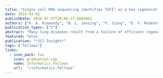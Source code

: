 ```yaml
---
title: "Single cell RNA sequencing identifies TGFÎ² as a key regenerative cue following LPS-induced lung injury"
date: 2019-03-01
publishDate: 2019-07-27T20:06:17.808508Z
authors: ["K. A. Riemondy", "N. L. Jansing", "P. Jiang", "E. F. Redente", "A. E. Gillen", "R. Fu", "A. J. Miller", "J. R. Spence", "A. N. Gerber", "J. R. Hesselberth", "R. L. Zemans"]
publication_types: ["2"]
abstract: "Many lung diseases result from a failure of efficient regeneration of damaged alveolar epithelial cells (AECs) after lung injury. During regeneration, AEC2s proliferate to replace lost cells, after which proliferation halts and some AEC2s transdifferentiate into AEC1s to restore normal alveolar structure and function. Although the mechanisms underlying AEC2 proliferation have been studied, the mechanisms responsible for halting proliferation and inducing transdifferentiation are poorly understood. To identify candidate signaling pathways responsible for halting proliferation and inducing transdifferentiation, we performed single cell RNA sequencing on AEC2s during regeneration in a murine model of lung injury induced by intratracheal LPS. Unsupervised clustering revealed distinct subpopulations of regenerating AEC2s: proliferating, cell cycle arrest, and transdifferentiating. Gene expression analysis of these transitional subpopulations revealed that TGFÎ² signaling was highly upregulated in the cell cycle arrest subpopulation and relatively downregulated in transdifferentiating cells. In cultured AEC2s, TGFÎ² was necessary for cell cycle arrest but impeded transdifferentiation. We conclude that during regeneration after LPS-induced lung injury, TGFÎ² is a critical signal halting AEC2 proliferation but must be inactivated to allow transdifferentiation. This study provides insight into the molecular mechanisms regulating alveolar regeneration and the pathogenesis of diseases resulting from a failure of regeneration."
featured: false
publication: "*JCI Insight*"
tags: ["fellows"]
links:
  - icon_pack: fas
    icon: graduation-cap
    name: Informatics Fellows
    url:  "/informatics-fellows"
---
```


